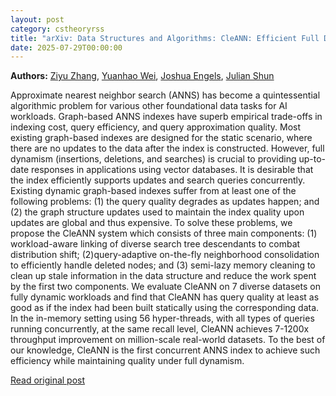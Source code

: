 ```yaml
---
layout: post
category: cstheoryrss
title: "arXiv: Data Structures and Algorithms: CleANN: Efficient Full Dynamism in Graph-based Approximate Nearest"
date: 2025-07-29T00:00:00
---
```


**Authors:** [Ziyu Zhang](https://dblp.uni-trier.de/search?q=Ziyu+Zhang), [Yuanhao Wei](https://dblp.uni-trier.de/search?q=Yuanhao+Wei), [Joshua Engels](https://dblp.uni-trier.de/search?q=Joshua+Engels), [Julian Shun](https://dblp.uni-trier.de/search?q=Julian+Shun)

Approximate nearest neighbor search (ANNS) has become a quintessential
algorithmic problem for various other foundational data tasks for AI workloads.
Graph-based ANNS indexes have superb empirical trade-offs in indexing cost,
query efficiency, and query approximation quality. Most existing graph-based
indexes are designed for the static scenario, where there are no updates to the
data after the index is constructed. However, full dynamism (insertions,
deletions, and searches) is crucial to providing up-to-date responses in
applications using vector databases. It is desirable that the index efficiently
supports updates and search queries concurrently. Existing dynamic graph-based
indexes suffer from at least one of the following problems: (1) the query
quality degrades as updates happen; and (2) the graph structure updates used to
maintain the index quality upon updates are global and thus expensive. To solve
these problems, we propose the CleANN system which consists of three main
components: (1) workload-aware linking of diverse search tree descendants to
combat distribution shift; (2)query-adaptive on-the-fly neighborhood
consolidation to efficiently handle deleted nodes; and (3) semi-lazy memory
cleaning to clean up stale information in the data structure and reduce the
work spent by the first two components. We evaluate CleANN on 7 diverse
datasets on fully dynamic workloads and find that CleANN has query quality at
least as good as if the index had been built statically using the corresponding
data. In the in-memory setting using 56 hyper-threads, with all types of
queries running concurrently, at the same recall level, CleANN achieves 7-1200x
throughput improvement on million-scale real-world datasets. To the best of our
knowledge, CleANN is the first concurrent ANNS index to achieve such efficiency
while maintaining quality under full dynamism.

[Read original post](http://arxiv.org/abs/2507.19802v1)
